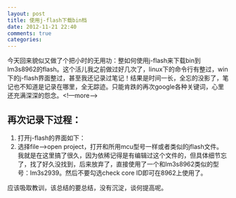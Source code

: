 ```yaml
---
layout: post
title: 使用j-flash下载bin档
date: 2012-11-21 22:40
comments: true
categories: 
---
```


今天回来貌似又做了个把小时的无用功：整如何使用j-flash来下载bin到lm3s8962的flash。这个活儿我之前做过好几次了，linux下的命令行有整过，win下的j-flash界面整过，甚至我还记录过笔记！结果是时间一长，全忘的没影了，笔记也不知道是记录在哪里，全无踪迹。只能肯跌的再次google各种关键词，心里还充满深深的怨念。<!—more-->

## 再次记录下过程：
1. 打开j-flash的界面如下：
[](https://dl.dropbox.com/u/63138286/%E5%9B%BE%E7%89%87/%E5%B1%8F%E5%B9%95%E5%BF%AB%E7%85%A7%202012-11-21%20%E4%B8%8B%E5%8D%8810.37.58.png)
2. 选择file—>open project，打开和所用mcu型号一样或者类似的jflash文件。我就是在这里搞了很久，因为依稀记得是有编辑过这个文件的，但具体细节忘了，找了好久没找到，后来放弃了，直接使用了一个和lm3s8962类似的型号：lm3s2939。然后不要勾选check core ID即可在8962上使用了。
[](https://dl.dropbox.com/u/63138286/%E5%9B%BE%E7%89%87/%E5%B1%8F%E5%B9%95%E5%BF%AB%E7%85%A7%202012-11-21%20%E4%B8%8B%E5%8D%8810.45.22.png)

应该吸取教训，该总结的要总结，没有沉淀，谈何提高呢。

